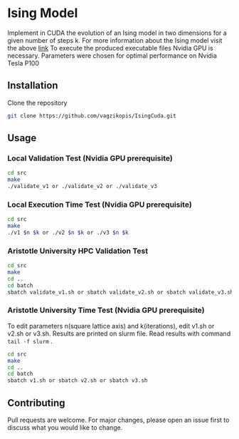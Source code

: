 # Ising Model

Implement in CUDA the evolution of an Ising model in two dimensions for a given number of steps k.
For more information about the Ising model visit the above [link](https://en.wikipedia.org/wiki/Ising_model)
To execute the produced executable files Nvidia GPU is necessary. Parameters were chosen for optimal performance on Nvidia Tesla P100

## Installation

Clone the repository

```bash
git clone https://github.com/vagzikopis/IsingCuda.git
```

## Usage

### Local Validation Test (Nvidia GPU prerequisite)
```bash
cd src
make
./validate_v1 or ./validate_v2 or ./validate_v3
```
### Local Execution Time Test (Nvidia GPU prerequisite)
```bash
cd src
make
./v1 $n $k or ./v2 $n $k or ./v3 $n $k
```
### Aristotle University HPC Validation Test
```bash
cd src
make
cd ..
cd batch
sbatch validate_v1.sh or sbatch validate_v2.sh or sbatch validate_v3.sh
```
### Aristotle University Time Test (Nvidia GPU prerequisite)
To edit parameters n(square lattice axis) and k(iterations), edit v1.sh or v2.sh or v3.sh.
Results are printed on slurm file. Read results with command ```tail -f slurm``` .
```bash
cd src
make
cd ..
cd batch
sbatch v1.sh or sbatch v2.sh or sbatch v3.sh
```

## Contributing
Pull requests are welcome. For major changes, please open an issue first to discuss what you would like to change.
